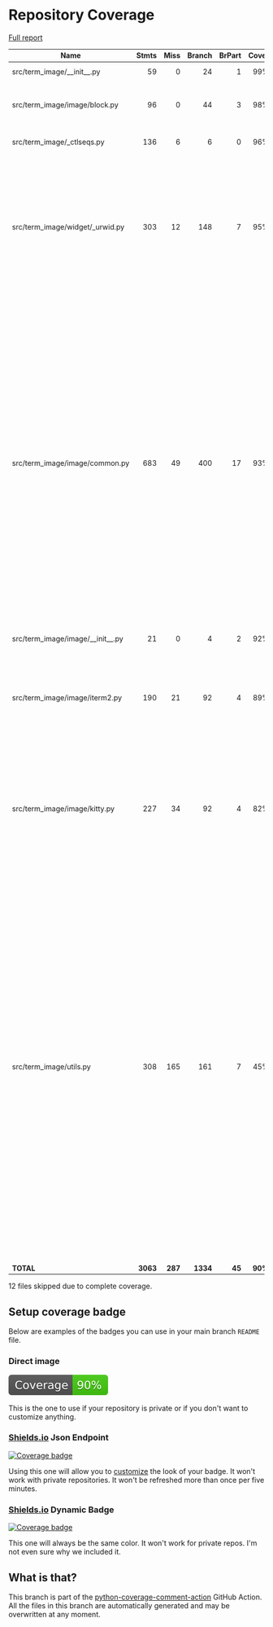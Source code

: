# Repository Coverage

[Full report](https://htmlpreview.github.io/?https://github.com/kkpan11/term-image/blob/python-coverage-comment-action-data/htmlcov/index.html)

| Name                                  |    Stmts |     Miss |   Branch |   BrPart |   Cover |   Missing |
|-------------------------------------- | -------: | -------: | -------: | -------: | ------: | --------: |
| src/term\_image/\_\_init\_\_.py       |       59 |        0 |       24 |        1 |     99% |  189->192 |
| src/term\_image/image/block.py        |       96 |        0 |       44 |        3 |     98% |30->37, 116->119, 126->exit |
| src/term\_image/\_ctlseqs.py          |      136 |        6 |        6 |        0 |     96% |245, 268-273 |
| src/term\_image/widget/\_urwid.py     |      303 |       12 |      148 |        7 |     95% |193, 274-277, 353->359, 374->380, 543, 583->586, 599, 622, 628-629, 656-657 |
| src/term\_image/image/common.py       |      683 |       49 |      400 |       17 |     93% |321->exit, 540, 622-623, 729->739, 734->739, 770, 783-785, 940, 997, 1225, 1229, 1290, 1306, 1323-1359, 1469->exit, 1477-1478, 1818->1825, 1890-1893, 1946, 2059-2063, 2163->2165, 2193->2177, 2197->exit, 2203 |
| src/term\_image/image/\_\_init\_\_.py |       21 |        0 |        4 |        2 |     92% |48->51, 49->48 |
| src/term\_image/image/iterm2.py       |      190 |       21 |       92 |        4 |     89% |106-107, 472, 474, 491-502, 530-547, 561, 715->718 |
| src/term\_image/image/kitty.py        |      227 |       34 |       92 |        4 |     82% |299-333, 367-370, 373-377, 396, 450->453, 518->exit, 524-527, 623 |
| src/term\_image/utils.py              |      308 |      165 |      161 |        7 |     45% |51-52, 93, 141, 145->148, 175-180, 183-184, 232->245, 267-289, 303, 306, 329, 362-366, 390, 409-472, 504-523, 538-557, 575-583, 616-627, 632->exit, 674-716, 730, 741-745, 758-790, 797-803, 816->exit, 824, 843-852 |
|                             **TOTAL** | **3063** |  **287** | **1334** |   **45** | **90%** |           |

12 files skipped due to complete coverage.


## Setup coverage badge

Below are examples of the badges you can use in your main branch `README` file.

### Direct image

[![Coverage badge](https://raw.githubusercontent.com/kkpan11/term-image/python-coverage-comment-action-data/badge.svg)](https://htmlpreview.github.io/?https://github.com/kkpan11/term-image/blob/python-coverage-comment-action-data/htmlcov/index.html)

This is the one to use if your repository is private or if you don't want to customize anything.

### [Shields.io](https://shields.io) Json Endpoint

[![Coverage badge](https://img.shields.io/endpoint?url=https://raw.githubusercontent.com/kkpan11/term-image/python-coverage-comment-action-data/endpoint.json)](https://htmlpreview.github.io/?https://github.com/kkpan11/term-image/blob/python-coverage-comment-action-data/htmlcov/index.html)

Using this one will allow you to [customize](https://shields.io/endpoint) the look of your badge.
It won't work with private repositories. It won't be refreshed more than once per five minutes.

### [Shields.io](https://shields.io) Dynamic Badge

[![Coverage badge](https://img.shields.io/badge/dynamic/json?color=brightgreen&label=coverage&query=%24.message&url=https%3A%2F%2Fraw.githubusercontent.com%2Fkkpan11%2Fterm-image%2Fpython-coverage-comment-action-data%2Fendpoint.json)](https://htmlpreview.github.io/?https://github.com/kkpan11/term-image/blob/python-coverage-comment-action-data/htmlcov/index.html)

This one will always be the same color. It won't work for private repos. I'm not even sure why we included it.

## What is that?

This branch is part of the
[python-coverage-comment-action](https://github.com/marketplace/actions/python-coverage-comment)
GitHub Action. All the files in this branch are automatically generated and may be
overwritten at any moment.